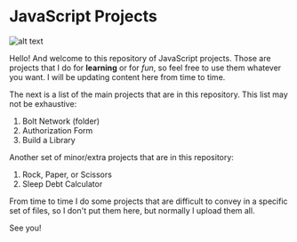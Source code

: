 # JavaScript Projects

![alt text](https://imgs.search.brave.com/VKY5mJKufQ_ASD7am2D9WYnG1fh7ziLxHKZL-XH2fPo/rs:fit:1200:1080:1/g:ce/aHR0cHM6Ly93YWxs/cGFwZXJhY2Nlc3Mu/Y29tL2Z1bGwvMTU1/NTE3Mi5qcGc "JS Mug image")

Hello! And welcome to this repository of JavaScript projects. Those are projects that I do for **learning** or for *fun*, so feel free to use them whatever you want. I will be updating content here from time to time.

The next is a list of the main projects that are in this repository. This list may not be exhaustive:

1. Bolt Network (folder)
2. Authorization Form
3. Build a Library

Another set of minor/extra projects that are in this repository:

1. Rock, Paper, or Scissors
2. Sleep Debt Calculator

From time to time I do some projects that are difficult to convey in a specific set of files, so I don't put them here, but normally I upload them all.

See you!
